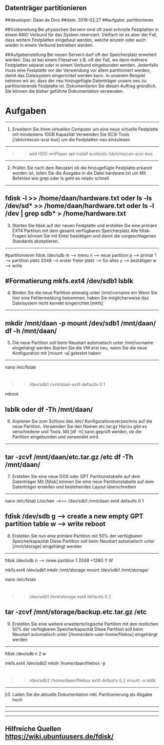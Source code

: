 Datenträger partitionieren
-----------------------------------------------------------------------------------------------------------------------------------------------------------
##developer:  Daan de Dios
##date:       2019-02.27
##aufgabe:    partitionieren

##Vorbereitung
    Bei physischen Servern sind oft zwei schnelle Festplatten in einem RAID Verbund für das System reserviert. Vielfach ist es aber der Fall, dass weitere Festplatten eingebaut werden, welche einzeln oder   auch wieder in einem Verbund betrieben werden.

##Aufgabenstellung
    Bei neuen Servern darf oft der Speicherplatz erweitert werden. Das ist bei einem Fileserver z.B. oft der Fall, wo dann mehrere Festplatten separat oder in einem Verbund eingebunden werden. Jedenfalls muss   eine Festplatte vor der Verwendung vor allem partitioniert werden, damit das Dateisystem eingerichtet werden kann. In unserem Beispiel nehmen wir an, dass der neu hinzugefügte Datenträger unsere neu zu      partitionierende Festplatte ist. Dokumentieren Sie diesen Auftrag gründlich. Sie können die bisher geführte Dokumentation verwenden.



# Aufgaben
--------------------------------------------------------

1. Erweitern Sie ihren virtuellen Computer um eine neue virtuelle Festplatte mit mindestens 10GB Kapazität
Verwenden Sie SCSI Tools [/sbin/rescan-scsi-bus] um die Festplatten neu einzulesen 
-------------------------------------------------------------------------------------------------------------------
>> add HDD vmPlayer
apt install scsitools
/sbin/rescan-scsi-bus 
-------------------------------------------------------------------------------------------------------------------


2. Prüfen Sie nach dem Neustart ob die hinzugefügte Festplatte erkannt worden ist, leiten Sie die Ausgabe in die Datei hardware.txt um
Mit Befehlen wie grep oder ls geht es relativ schnell
-------------------------------------------------------------------------------------------------------------------
fdisk -l >> /home/daan/hardware.txt
oder
ls -ls /dev/sd* >> /home/daan/hardware.txt
oder
ls -l /dev | grep sdb* > /home/hardware.txt 
-------------------------------------------------------------------------------------------------------------------


3. Starten Sie fdisk auf der neuen Festplatte und erstellen Sie eine primäre EXT4 Partition mit dem gesamt verfügbaren Speicherplatz
Alle fdisk-Fragen können Sie mit Enter bestätigen und damit die vorgeschlagenen Standards akzeptieren.
-------------------------------------------------------------------------------------------------------------------
#partitionieren
fdisk /dev/sdb
m       --> menu
n       --> neue partition
p       --> primär
1       --> partition platz
2048    --> erster freier platz
<enter> --> für alles
y       --> bestätigen
w       --> write

#Formatierung
mkfs.ext4 /dev/sdb1
lsblk
-------------------------------------------------------------------------------------------------------------------


4. Binden Sie die neue Partition einmalig unter /mnt/vorname ein
Wenn Sie hier eine Fehlermeldung bekommen, haben Sie möglicherweise das Dateisystem nicht korrekt eingerichtet [mkfs]
-------------------------------------------------------------------------------------------------------------------
mkdir /mnt/daan -p
mount /dev/sdb1 /mnt/daan/
df -h /mnt/daan/
-------------------------------------------------------------------------------------------------------------------


5. Die neue Partition soll beim Neustart automatisch unter /mnt/vorname eingehängt werden
Starten Sie die VM erst neu, wenn Sie die neue Konfiguration mit [mount -a] getestet haben
-------------------------------------------------------------------------------------------------------------------
nano /etc/fstab

# <file system>   <mount point>   <type>   <options>     <dump>  <pass>
>> /dev/sdb1       /mnt/daan       ext4    defaults        0       1

reboot

lsblk
oder
df -Th /mnt/daan/
-------------------------------------------------------------------------------------------------------------------


6. Kopieren Sie zum Schluss das /etc/ Konfigurationsverzeichnis auf die neue Partition. Verwenden Sie den Namen etc.tar.gz
Hierzu gibt es verschiedene und Tools. Mit [df -h] kann geprüft werden, ob die Partition eingebunden und verwendet wird.
-------------------------------------------------------------------------------------------------------------------
tar -zcvf /mnt/daan/etc.tar.gz /etc
df -Th /mnt/daan/
-------------------------------------------------------------------------------------------------------------------


7. Erstellen Sie eine neue DOS oder GPT Partitionstabelle auf dem Datenträger
Mit [fdisk] können Sie eine neue Partitionstabelle auf dem Datenträger erstellen und bestehendes Layout überschreiben
-------------------------------------------------------------------------------------------------------------------
nano /etc/fstab
Löschen -->>> /dev/sdb1       /mnt/daan       ext4    defaults        0       1

fdisk /dev/sdb
g --> create a new empty GPT partition table
w --> write
reboot
-------------------------------------------------------------------------------------------------------------------


8. Erstellen Sie nun eine primäre Partition mit 50% der verfügbaren Speicherkapazität
Diese Partition soll beim Neustart automatisch unter [/mnt/storage] eingehängt werden
-------------------------------------------------------------------------------------------------------------------
fdsik /dev/sdb
n --> newe partition
1
2048
+128G
Y
W

mkfs.ext4 /dev/sdb1
mkdir /mnt/storage
mount /dev/sdb1 /mnt/storage/

nano /etc/fstab

# <file system>   <mount point>   <type>   <options>     <dump>  <pass>
>> /dev/sdb1       /mnt/storage       ext4    defaults        0       2

tar -zcvf /mnt/storage/backup.etc.tar.gz /etc
-------------------------------------------------------------------------------------------------------------------


9. Erstellen Sie eine weitere erweiterte/logische Partition mit den restlichen 50% der verfügbaren Speicherkapazität
Diese Partition soll beim Neustart automatisch unter [/home/dein-user-home/filebox] eingehängt werden
-------------------------------------------------------------------------------------------------------------------
fdisk /dev/sdb
n
2
<enter>
<enter>
w

mkfs.ext4 /dev/sdb2
mkdir /home/daan/filebox -p

# <file system>   <mount point>        <type>   <options>     <dump>  <pass>
>> /dev/sdb2       /home/daan/filebox   ext4    defaults        0       2
mount -a
lsblk
-------------------------------------------------------------------------------------------------------------------


10. Laden Sie die aktuelle Dokumentation inkl. Partitionierung als Abgabe hoch
-------------------------------------------------------------------------------------------------------------------

-------------------------------------------------------------------------------------------------------------------

-----------------------------------------------------------------------------------------------------------------------------------------------------------
Hilfreiche Quellen
https://wiki.ubuntuusers.de/fdisk/
-----------------------------------------------------------------------------------------------------------------------------------------------------------